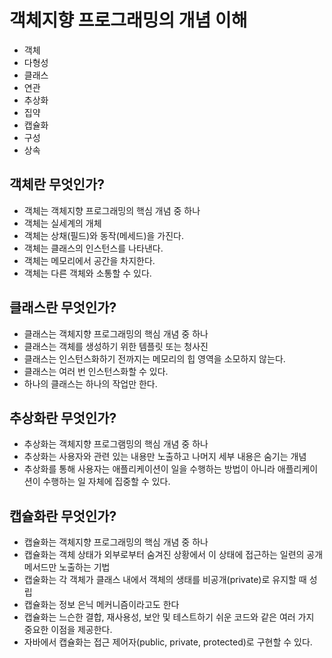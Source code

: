 # 객체지향 프로그래밍의 개념 이해 
- 객체
- 다형성
- 클래스
- 연관
- 추상화
- 집약
- 캡슐화
- 구성
- 상속

## 객체란 무엇인가?
- 객체는 객체지향 프로그래밍의 핵심 개념 중 하나
- 객체는 실세계의 개체
- 객체는 상채(필드)와 동작(메세드)을 가진다.
- 객체는 클래스의 인스턴스를 나타낸다.
- 객체는 메모리에서 공간을 차지한다.
- 객체는 다른 객체와 소통할 수 있다. 

## 클래스란 무엇인가?
- 클래스는 객체지향 프로그래밍의 핵심 개념 중 하나
- 클래스는 객체를 생성하기 위한 템플릿 또는 청사진 
- 클래스는 인스턴스화하기 전까지는 메모리의 힙 영역을 소모하지 않는다.
- 클래스는 여러 번 인스턴스화할 수 있다.
- 하나의 클래스는 하나의 작업만 한다.

## 추상화란 무엇인가?
- 추상화는 객체지향 프로그램밍의 핵심 개념 중 하나
- 추상화는 사용자와 관련 있는 내용만 노출하고 나머지 세부 내용은 숨기는 개념
- 추상화를 통해 사용자는 애플리케이션이 일을 수행하는 방법이 아니라 애플리케이션이 수행하는 일 자체에 집중할 수 있다. 

## 캡슐화란 무엇인가?
- 캡슐화는 객체지향 프로그래밍의 핵심 개념 중 하나
- 캡슐화는 객체 상태가 외부로부터 숨겨진 상황에서 이 상태에 접근하는 일련의 공개 메서드만 노출하는 기법
- 캡술화는 각 객체가 클래스 내에서 객체의 생태를 비공개(private)로 유지할 때 성립
- 캡슐화는 정보 은닉 메커니즘이라고도 한다
- 캡슐화는 느슨한 결합, 재사용성, 보안 및 테스트하기 쉬운 코드와 같은 여러 가지 중요한 이점을 제공한다.
- 자바에서 캡슐화는 접근 제어자(public, private, protected)로 구현할 수 있다. 